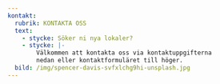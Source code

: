 ```yaml
---
kontakt:
  rubrik: KONTAKTA OSS
  text:
    - stycke: Söker ni nya lokaler?
    - stycke: |-
        Välkommen att kontakta oss via kontaktuppgifterna
        nedan eller kontaktformuläret till höger.
  bild: /img/spencer-davis-svfxlchg9hi-unsplash.jpg
---
```

